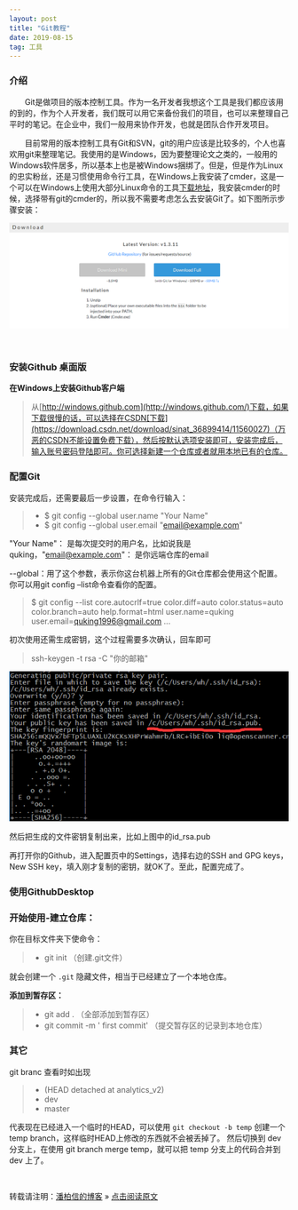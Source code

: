 ```yaml
---
layout: post
title: "Git教程"
date: 2019-08-15
tag: 工具 
---
```


### 介绍       

　　Git是做项目的版本控制工具。作为一名开发者我想这个工具是我们都应该用的到的，作为个人开发者，我们既可以用它来备份我们的项目，也可以来整理自己平时的笔记。在企业中，我们一般用来协作开发，也就是团队合作开发项目。

　　目前常用的版本控制工具有Git和SVN，git的用户应该是比较多的，个人也喜欢用git来整理笔记。我使用的是Windows，因为要整理论文之类的，一般用的Windows软件居多，所以基本上也是被Windows捆绑了。但是，但是作为Linux的忠实粉丝，还是习惯使用命令行工具，在Windows上我安装了cmder，这是一个可以在Windows上使用大部分Linux命令的工具[下载地址](https://cmder.net/)，我安装cmder的时候，选择带有git的cmder的，所以我不需要考虑怎么去安装Git了。如下图所示步骤安装：   

![installgit](\images\posts\gitforuse\cmderinstall) 

​      



### 安装Github 桌面版

**在Windows上安装Github客户端**     

> 从[http://windows.github.com](http://windows.github.com/)下载，如果下载很慢的话，可以选择在CSDN[下载](https://download.csdn.net/download/sinat_36899414/11560027)（万恶的CSDN不能设置免费下载），然后按默认选项安装即可，安装完成后，输入账号密码登陆即可。你可选择新建一个仓库或者就用本地已有的仓库。

### 配置Git      

安装完成后，还需要最后一步设置，在命令行输入：

>* $ git config --global user.name "Your Name"
>* $ git config --global user.email "email@example.com"

"Your Name"： 是每次提交时的用户名，比如说我是quking，"email@example.com"： 是你远端仓库的email       

--global：用了这个参数，表示你这台机器上所有的Git仓库都会使用这个配置。你可以用git config –list命令查看你的配置。

> $ git config --list
> core.autocrlf=true
> color.diff=auto
> color.status=auto
> color.branch=auto
> help.format=html
> user.name=quking
> user.email=quking1996@gmail.com
> ...

初次使用还需生成密钥，这个过程需要多次确认，回车即可

> ssh-keygen -t rsa -C "你的邮箱"

![rsa](\images\posts\gitforuse\sshrsa)

然后把生成的文件密钥复制出来，比如上图中的id_rsa.pub

再打开你的Github，进入配置页中的Settings，选择右边的SSH and GPG keys，New SSH key，填入刚才复制的密钥，就OK了。至此，配置完成了。

### 使用GithubDesktop

>   



### 开始使用-建立仓库：

你在目标文件夹下使命令：    

>* git init  （创建.git文件）      

就会创建一个 `.git` 隐藏文件，相当于已经建立了一个本地仓库。

**添加到暂存区：**      

>* git add .   （全部添加到暂存区）    
>* git commit -m ' first commit'  （提交暂存区的记录到本地仓库）     


### 其它   

git branc 查看时如出现

>*  (HEAD detached at analytics_v2)   
>*  dev
>*  master

代表现在已经进入一个临时的HEAD，可以使用 `git checkout -b temp` 创建一个 temp branch，这样临时HEAD上修改的东西就不会被丢掉了。
然后切换到 dev 分支上，在使用 git branch merge temp，就可以把 temp 分支上的代码合并到 dev 上了。

<br>

转载请注明：[潘柏信的博客](http://baixin) » [点击阅读原文](http://baixin.io/2016/07/GitTutorial/)     

